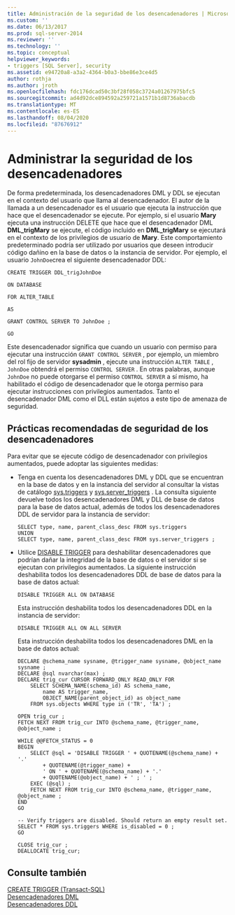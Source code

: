 ```yaml
---
title: Administración de la seguridad de los desencadenadores | Microsoft Docs
ms.custom: ''
ms.date: 06/13/2017
ms.prod: sql-server-2014
ms.reviewer: ''
ms.technology: ''
ms.topic: conceptual
helpviewer_keywords:
- triggers [SQL Server], security
ms.assetid: e94720a8-a3a2-4364-b0a3-bbe86e3ce4d5
author: rothja
ms.author: jroth
ms.openlocfilehash: fdc176dcad50c3bf28f058c3724a01267975bfc5
ms.sourcegitcommit: ad4d92dce894592a259721a1571b1d8736abacdb
ms.translationtype: MT
ms.contentlocale: es-ES
ms.lasthandoff: 08/04/2020
ms.locfileid: "87676912"
---
```

# <a name="manage-trigger-security"></a>Administrar la seguridad de los desencadenadores
  De forma predeterminada, los desencadenadores DML y DDL se ejecutan en el contexto del usuario que llama al desencadenador. El autor de la llamada a un desencadenador es el usuario que ejecuta la instrucción que hace que el desencadenador se ejecute. Por ejemplo, si el usuario **Mary** ejecuta una instrucción DELETE que hace que el desencadenador DML **DML_trigMary** se ejecute, el código incluido en **DML_trigMary** se ejecutará en el contexto de los privilegios de usuario de **Mary**. Este comportamiento predeterminado podría ser utilizado por usuarios que deseen introducir código dañino en la base de datos o la instancia de servidor. Por ejemplo, el usuario `JohnDoe`crea el siguiente desencadenador DDL:  
  
 `CREATE TRIGGER DDL_trigJohnDoe`  
  
 `ON DATABASE`  
  
 `FOR ALTER_TABLE`  
  
 `AS`  
  
 `GRANT CONTROL SERVER TO JohnDoe ;`  
  
 `GO`  
  
 Este desencadenador significa que cuando un usuario con permiso para ejecutar una instrucción `GRANT CONTROL SERVER` , por ejemplo, un miembro del rol fijo de servidor **sysadmin** , ejecute una instrucción `ALTER TABLE` , `JohnDoe` obtendrá el permiso `CONTROL SERVER` . En otras palabras, aunque `JohnDoe` no puede otorgarse el permiso `CONTROL SERVER` a sí mismo, ha habilitado el código de desencadenador que le otorga permiso para ejecutar instrucciones con privilegios aumentados. Tanto el desencadenador DML como el DLL están sujetos a este tipo de amenaza de seguridad.  
  
## <a name="trigger-security-best-practices"></a>Prácticas recomendadas de seguridad de los desencadenadores  
 Para evitar que se ejecute código de desencadenador con privilegios aumentados, puede adoptar las siguientes medidas:  
  
-   Tenga en cuenta los desencadenadores DML y DDL que se encuentran en la base de datos y en la instancia del servidor al consultar la vistas de catálogo [sys.triggers](/sql/relational-databases/system-catalog-views/sys-triggers-transact-sql) y [sys.server_triggers](/sql/relational-databases/system-catalog-views/sys-server-triggers-transact-sql) . La consulta siguiente devuelve todos los desencadenadores DML y DLL de base de datos para la base de datos actual, además de todos los desencadenadores DDL de servidor para la instancia de servidor:  
  
    ```  
    SELECT type, name, parent_class_desc FROM sys.triggers  
    UNION  
    SELECT type, name, parent_class_desc FROM sys.server_triggers ;  
    ```  
  
-   Utilice [DISABLE TRIGGER](/sql/t-sql/statements/disable-trigger-transact-sql) para deshabilitar desencadenadores que podrían dañar la integridad de la base de datos o el servidor si se ejecutan con privilegios aumentados. La siguiente instrucción deshabilita todos los desencadenadores DDL de base de datos para la base de datos actual:  
  
    ```  
    DISABLE TRIGGER ALL ON DATABASE  
    ```  
  
     Esta instrucción deshabilita todos los desencadenadores DDL en la instancia de servidor:  
  
    ```  
    DISABLE TRIGGER ALL ON ALL SERVER  
    ```  
  
     Esta instrucción deshabilita todos los desencadenadores DML en la base de datos actual:  
  
    ```  
    DECLARE @schema_name sysname, @trigger_name sysname, @object_name sysname ;  
    DECLARE @sql nvarchar(max) ;  
    DECLARE trig_cur CURSOR FORWARD_ONLY READ_ONLY FOR  
        SELECT SCHEMA_NAME(schema_id) AS schema_name,  
            name AS trigger_name,  
            OBJECT_NAME(parent_object_id) as object_name  
        FROM sys.objects WHERE type in ('TR', 'TA') ;  
  
    OPEN trig_cur ;  
    FETCH NEXT FROM trig_cur INTO @schema_name, @trigger_name, @object_name ;  
  
    WHILE @@FETCH_STATUS = 0  
    BEGIN  
        SELECT @sql = 'DISABLE TRIGGER ' + QUOTENAME(@schema_name) + '.'  
            + QUOTENAME(@trigger_name) +  
            ' ON ' + QUOTENAME(@schema_name) + '.'   
            + QUOTENAME(@object_name) + ' ; ' ;  
        EXEC (@sql) ;  
        FETCH NEXT FROM trig_cur INTO @schema_name, @trigger_name, @object_name ;  
    END  
    GO  
  
    -- Verify triggers are disabled. Should return an empty result set.  
    SELECT * FROM sys.triggers WHERE is_disabled = 0 ;  
    GO  
  
    CLOSE trig_cur ;  
    DEALLOCATE trig_cur;  
    ```  
  
## <a name="see-also"></a>Consulte también  
 [CREATE TRIGGER &#40;Transact-SQL&#41;](/sql/t-sql/statements/create-trigger-transact-sql)   
 [Desencadenadores DML](../triggers/dml-triggers.md)   
 [Desencadenadores DDL](../triggers/ddl-triggers.md)  
  
  
